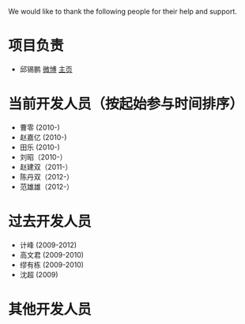 We would like to thank the following people for their help and support.

# 项目负责 #
  * 邱锡鹏 [微博](http://weibo.com/xpqiu) [主页](http://jkx.fudan.edu.cn/~xpqiu/)

# 当前开发人员（按起始参与时间排序） #

  * 曹零 (2010-)
  * 赵嘉亿 (2010-)
  * 田乐 (2010-)
  * 刘昭（2010-）
  * 赵建双（2011-）
  * 陈丹双（2012-）
  * 范雄雄（2012-）

# 过去开发人员 #
  * 计峰 (2009-2012)
  * 高文君 (2009-2010)
  * 缪有栋 (2009-2010)
  * 沈超 (2009)

# 其他开发人员 #